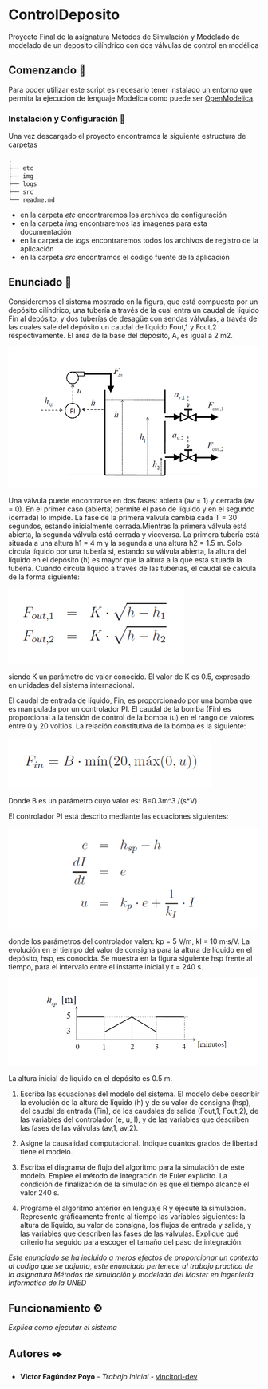 # ControlDeposito

Proyecto Final de la asignatura Métodos de Simulación y Modelado de modelado de un deposito cilíndrico con dos válvulas de control en modélica


## Comenzando 🚀

Para poder utilizar este script es necesario tener instalado un entorno que 
permita la ejecución de lenguaje Modelica como puede ser
[OpenModelica](https://www.openmodelica.org/).


### Instalación y Configuración 🔧

Una vez descargado el proyecto encontramos la siguiente estructura de carpetas
```
.
├── etc
├── img
├── logs
├── src
└── readme.md
```
* en la carpeta _etc_ encontraremos los archivos de configuración
* en la carpeta _img_ encontraremos las imagenes para esta  documentación
* en la carpeta de _logs_ encontraremos todos los archivos de registro de
la aplicación
* en la carpeta _src_ encontramos el codigo fuente de la aplicación

## Enunciado 📄

Consideremos el sistema mostrado en la figura, que está compuesto por un depósito 
cilíndrico, una tubería a través de la cual entra un caudal de líquido Fin al 
depósito, y dos tuberías de desagüe con sendas válvulas, a través de las cuales 
sale del depósito un caudal de líquido Fout,1 y Fout,2 respectivamente. El área 
de la base del depósito, A, es igual a 2 m2.

![Esquema del sistema de deposito y valvulas](/img/esquemaDeposito.png?raw=true "Esquema del sistema de deposito y  valvulas")

Una válvula puede encontrarse en dos fases: abierta (av = 1) y cerrada (av = 0).
En el primer caso (abierta) permite el paso de líquido y en el segundo (cerrada)
lo impide. La fase de la primera válvula cambia cada T = 30 segundos, estando 
inicialmente cerrada.Mientras la primera válvula está abierta, la segunda válvula 
está cerrada y viceversa. 
La primera tubería está situada a una altura h1 = 4 m y la segunda a una altura 
h2 = 1.5 m. Sólo circula líquido por una tubería si, estando su válvula abierta, 
la altura del líquido en el depósito (h) es mayor que la altura a la que está 
situada la tubería. Cuando circula líquido a través de las tuberías, el caudal se 
calcula de la forma siguiente:

![Ecuaciones Flujo Masico Salida](/img/ecuacionesFlujoMasico.png?raw=true "Ecuaciones Flujo Masico Salida")

siendo K un parámetro de valor conocido. El valor de K es 0.5, expresado en unidades del sistema internacional.


El caudal de entrada de líquido, Fin, es proporcionado por una bomba que es 
manipulada por un controlador PI. El caudal de la bomba (Fin) es proporcional a 
la tensión de control de la bomba (u) en el rango de valores entre 0 y 20 
voltios. La relación constitutiva de la bomba es la siguiente:


![ecuacionesFlujoMasicoEntrante](/img/ecuacionesFlujoMasicoEntrada.png?raw=true "ecuacionesFlujoMasicoEntrante")

Donde B es un parámetro cuyo valor es: B=0.3m^3 \/(s*V)

El controlador PI está descrito mediante las ecuaciones siguientes:

![ecuacionesControladorPI](/img/ecuacionesControladorPI.png?raw=true "ecuacionesControladorPI")

donde los parámetros del controlador valen: kp = 5 V/m, kI = 10 m·s/V. La 
evolución en el tiempo del valor de consigna para la altura de líquido en el 
depósito, hsp, es conocida. Se muestra en la figura siguiente hsp frente al 
tiempo, para el intervalo entre el instante inicial y t = 240 s.

![AlturaDeReferencia](/img/AlturaDeReferencia.png?raw=true "AlturaDeReferencia")

La altura inicial de líquido en el depósito es 0.5 m.
1. Escriba las ecuaciones del modelo del sistema. El modelo debe describir la evolución de la altura de líquido (h) y de su valor de consigna (hsp), del caudal de entrada (Fin), de los caudales de salida (Fout,1, Fout,2), de las variables del controlador (e, u, I), y de las variables que describen las fases de las válvulas (av,1, av,2).
2. Asigne la causalidad computacional. Indique cuántos grados de libertad tiene el modelo.

3. Escriba el diagrama de flujo del algoritmo para la simulación de este modelo. Emplee el método de integración de Euler explícito. La condición de finalización de la simulación es que el tiempo alcance el valor 240 s.
4. Programe el algoritmo anterior en lenguaje R y ejecute la simulación. Represente gráficamente frente al tiempo las variables siguientes: la altura de líquido, su valor de consigna, los flujos de entrada y salida, y las variables que describen las fases de las válvulas. Explique qué criterio ha seguido para escoger el tamaño del paso de integración.


_Este enunciado se ha incluido a meros efectos de proporcionar un contexto  al
codigo que se adjunta, este enunciado pertenece al trabajo practico de la 
asignatura Métodos de simulación y modelado del Master en Ingeniería Informatica
de la UNED_

## Funcionamiento ⚙️

_Explica como ejecutar el sistema_


## Autores ✒️


* **Victor Fagúndez Poyo** - *Trabajo Inicial* - [vincitori-dev](https://github.com/vincitori-dev)



